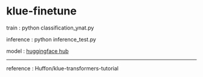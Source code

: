 # klue-finetune


train : python classification_ynat.py

inference : python inference_test.py

model : [huggingface hub](https://huggingface.co/yobi)

---------------------------------------------------

reference : Huffon/klue-transformers-tutorial
